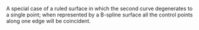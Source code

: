 A special case of a ruled surface in which the second curve degenerates to a
single point; when represented by a B-spline surface all the control points along one edge will be coincident.